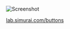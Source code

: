 ![Screenshot](http://lab.simurai.com/icons/screenshot.jpg)

[lab.simurai.com/buttons](http://lab.simurai.com/icons)